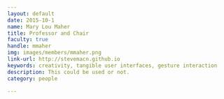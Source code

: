 ```yaml
---
layout: default
date: 2015-10-1
name: Mary Lou Maher
title: Professor and Chair
faculty: true
handle: mmaher
img: images/members/mmaher.png
link-url: http://stevemacn.github.io
keywords: creativity, tangible user interfaces, gesture interaction
description: This could be used or not.
category: people

---
```

